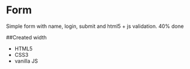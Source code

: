 # Form

Simple form with name, login, submit and html5 + js validation.
40% done

##Created width
- HTML5
- CSS3
- vanilla JS
